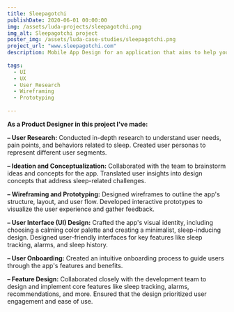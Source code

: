 ```yaml
---
title: Sleepagotchi
publishDate: 2020-06-01 00:00:00
img: /assets/luda-projects/sleepagotchi.png
img_alt: Sleepagotchi project
poster_img: /assets/luda-case-studies/sleepagotchi.png
project_url: "www.sleepagotchi.com"
description: Mobile App Design for an application that aims to help you achieve a consistent sleep schedule
  
tags:
  - UI
  - UX
  - User Research
  - Wireframing
  - Prototyping
  
---
```

**As a Product Designer in this project I've made:**

**– User Research:**
Conducted in-depth research to understand user needs, pain points, and behaviors related to sleep.
Created user personas to represent different user segments.

**– Ideation and Conceptualization:**
Collaborated with the team to brainstorm ideas and concepts for the app.
Translated user insights into design concepts that address sleep-related challenges.

**– Wireframing and Prototyping:**
Designed wireframes to outline the app's structure, layout, and user flow.
Developed interactive prototypes to visualize the user experience and gather feedback.

**– User Interface (UI) Design:**
Crafted the app's visual identity, including choosing a calming color palette and creating a minimalist, sleep-inducing design.
Designed user-friendly interfaces for key features like sleep tracking, alarms, and sleep history.

**– User Onboarding:**
Created an intuitive onboarding process to guide users through the app's features and benefits.

**– Feature Design:**
Collaborated closely with the development team to design and implement core features like sleep tracking, alarms, recommendations, and more.
Ensured that the design prioritized user engagement and ease of use.

